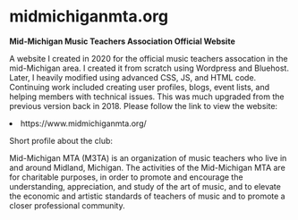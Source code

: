 # midmichiganmta.org

**Mid-Michigan Music Teachers Association Official Website**

A website I created in 2020 for the official music teachers assocation in the mid-Michigan area.  I created it from scratch using Wordpress and Bluehost.  Later, I heavily modified using advanced CSS, JS, and HTML code.  Continuing work included creating user profiles, blogs, event lists, and helping members with technical issues.  This was much upgraded from the previous version back in 2018.  Please follow the link to view the website:

<li>https://www.midmichiganmta.org/</li>



Short profile about the club:

Mid-Michigan MTA (M3TA) is an organization of music teachers who live in and around Midland, Michigan. The activities of the Mid-Michigan MTA are for charitable purposes, in order to promote and encourage the understanding, appreciation, and study of the art of music, and to elevate the economic and artistic standards of teachers of music and to promote a closer professional community.   
